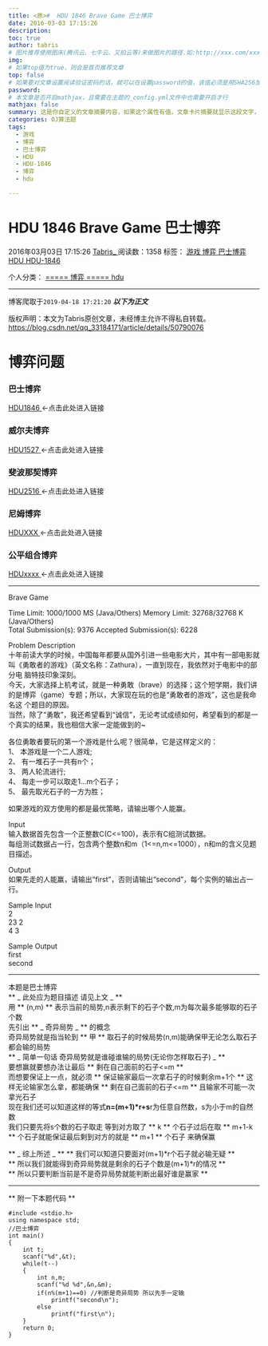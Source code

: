 ```yaml
---
title: <原>#  HDU 1846 Brave Game 巴士博弈
date: 2016-03-03 17:15:26
description:
toc: true
author: tabris
# 图片推荐使用图床(腾讯云、七牛云、又拍云等)来做图片的路径.如:http://xxx.com/xxx.jpg
img: 
# 如果top值为true，则会是首页推荐文章
top: false
# 如果要对文章设置阅读验证密码的话，就可以在设置password的值，该值必须是用SHA256加密后的密码，防止被他人识破
password: 
# 本文章是否开启mathjax，且需要在主题的_config.yml文件中也需要开启才行
mathjax: false
summary: 这是你自定义的文章摘要内容，如果这个属性有值，文章卡片摘要就显示这段文字，否则程序会自动截取文章的部分内容作为摘要
categories: OJ算法题
tags:
  - 游戏
  - 博弈
  - 巴士博弈
  - HDU
  - HDU-1846
  - 博弈
  - hdu

---
```





#  HDU 1846 Brave Game 巴士博弈

2016年03月03日 17:15:26  [ Tabris_ ](https://me.csdn.net/qq_33184171) 阅读数：1358
标签：  [ 游戏 ](https://so.csdn.net/so/search/s.do?q=游戏&t=blog) [ 博弈
](https://so.csdn.net/so/search/s.do?q=博弈&t=blog) [ 巴士博弈
](https://so.csdn.net/so/search/s.do?q=巴士博弈&t=blog) [ HDU
](https://so.csdn.net/so/search/s.do?q=HDU&t=blog) [ HDU-1846
](https://so.csdn.net/so/search/s.do?q=HDU-1846&t=blog)

个人分类：  [ ===== 博弈 =====
](https://blog.csdn.net/qq_33184171/article/category/6117381) [ hdu
](https://blog.csdn.net/qq_33184171/article/category/6117382)


--- 
 博客爬取于`2019-04-18 17:21:20`
***以下为正文***

版权声明：本文为Tabris原创文章，未经博主允许不得私自转载。
https://blog.csdn.net/qq_33184171/article/details/50790076

#  博弈问题

###  巴士博弈

[ HDU1846 ](http://blog.csdn.net/qq_33184171/article/details/50790076)
<-点击此处进入链接

###  威尔夫博弈

[ HDU1527 ](http://blog.csdn.net/qq_33184171/article/details/50790140)
<-点击此处进入链接

###  斐波那契博弈

[ HDU2516 ](http://acm.hdu.edu.cn/showproblem.php?pid=2516) <-点击此处进入链接

###  尼姆博弈

[ HDUXXX ](http://blog.csdn.net/qq_33184171/article/details/50813592)
<-点击此处进入链接

###  公平组合博弈

[ HDUxxxx ](asdfasd) <-点击此处进入链接

* * *

Brave Game

Time Limit: 1000/1000 MS (Java/Others) Memory Limit: 32768/32768 K
(Java/Others)  
Total Submission(s): 9376 Accepted Submission(s): 6228

Problem Description  
十年前读大学的时候，中国每年都要从国外引进一些电影大片，其中有一部电影就叫《勇敢者的游戏》（英文名称：Zathura），一直到现在，我依然对于电影中的部分电
脑特技印象深刻。  
今天，大家选择上机考试，就是一种勇敢（brave）的选择；这个短学期，我们讲的是博弈（game）专题；所以，大家现在玩的也是“勇敢者的游戏”，这也是我命名这
个题目的原因。  
当然，除了“勇敢”，我还希望看到“诚信”，无论考试成绩如何，希望看到的都是一个真实的结果，我也相信大家一定能做到的~

各位勇敢者要玩的第一个游戏是什么呢？很简单，它是这样定义的：  
1、 本游戏是一个二人游戏;  
2、 有一堆石子一共有n个；  
3、 两人轮流进行;  
4、 每走一步可以取走1…m个石子；  
5、 最先取光石子的一方为胜；

如果游戏的双方使用的都是最优策略，请输出哪个人能赢。

Input  
输入数据首先包含一个正整数C(C<=100)，表示有C组测试数据。  
每组测试数据占一行，包含两个整数n和m（1<=n,m<=1000），n和m的含义见题目描述。

Output  
如果先走的人能赢，请输出“first”，否则请输出“second”，每个实例的输出占一行。

Sample Input  
2  
23 2  
4 3

Sample Output  
first  
second

* * *

本题是巴士博弈  
** _ 此处应为题目描述 请见上文 _ **   
用 ** (n,m) ** 表示当前的局势,n表示剩下的石子个数,m为每次最多能够取的石子个数  
先引出 ** _ 奇异局势 _ ** 的概念  
奇异局势就是指当轮到 ** 甲 ** 取石子的时候局势(n,m)能确保甲无论怎么取石子都会输的局势  
** _ 简单一句话 奇异局势就是谁碰谁输的局势(无论你怎样取石子) _ **   
要想赢就要想办法让最后 ** 剩在自己面前的石子<=m **  
而想要保证上一点，就必须 ** 保证输家最后一次拿石子的时候剩余m+1个 ** 这样无论输家怎么拿，都能确保 ** 剩在自己面前的石子<=m **
且输家不可能一次拿光石子  
现在我们还可以知道这样的等式**n=(m+1)*r+s**r为任意自然数，s为小于m的自然数  
我们只要先将s个数的石子取走 等到对方取了 ** k ** 个石子过后在取 ** m+1-k ** 个石子就能保证最后剩到对方的就是 ** m+1 **
个石子 来确保赢

** _ 综上所述 _ ** ** 我们可以知道只要面对(m+1)*r个石子就必输无疑 **   
** 所以我们就能得到奇异局势就是剩余的石子个数是(m+1)*r的情况 **   
** 所以只要判断当前是不是奇异局势就能判断出最好谁是赢家 **

* * *

** 附一下本题代码 **
    
    
    #include <stdio.h>
    using namespace std;
    //巴士博弈
    int main()
    {
        int t;
        scanf("%d",&t);
        while(t--)
        {
            int n,m;
            scanf("%d %d",&n,&m);
            if(n%(m+1)==0) //判断是奇异局势 所以先手一定输
                printf("second\n");
            else
                printf("first\n");
        }
        return 0;
    }
    
    

